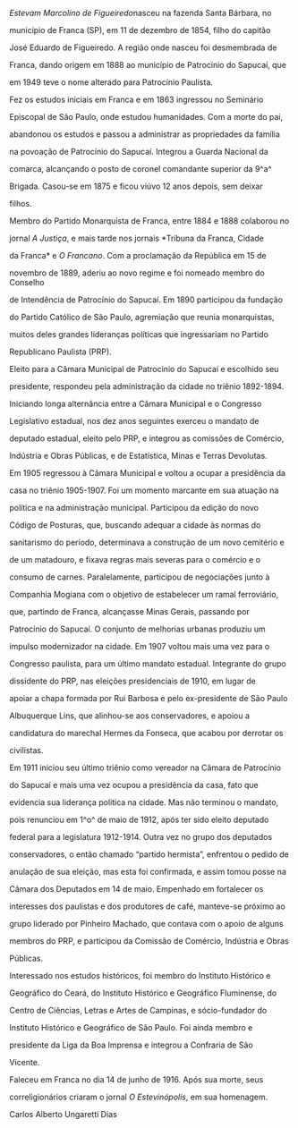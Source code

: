 

*Estevam Marcolino de Figueiredo*nasceu na fazenda Santa Bárbara, no

município de Franca (SP), em 11 de dezembro de 1854, filho do capitão

José Eduardo de Figueiredo. A região onde nasceu foi desmembrada de

Franca, dando origem em 1888 ao município de Patrocínio do Sapucaí, que

em 1949 teve o nome alterado para Patrocínio Paulista.



Fez os estudos iniciais em Franca e em 1863 ingressou no Seminário

Episcopal de São Paulo, onde estudou humanidades. Com a morte do pai,

abandonou os estudos e passou a administrar as propriedades da família

na povoação de Patrocínio do Sapucaí. Integrou a Guarda Nacional da

comarca, alcançando o posto de coronel comandante superior da 9^a^

Brigada. Casou-se em 1875 e ficou viúvo 12 anos depois, sem deixar

filhos.



Membro do Partido Monarquista de Franca, entre 1884 e 1888 colaborou no

jornal *A Justiça*, e mais tarde nos jornais *Tribuna da Franca, Cidade

da Franca* e *O Francano*. Com a proclamação da República em 15 de

novembro de 1889, aderiu ao novo regime e foi nomeado membro do Conselho

de Intendência de Patrocínio do Sapucaí. Em 1890 participou da fundação

do Partido Católico de São Paulo, agremiação que reunia monarquistas,

muitos deles grandes lideranças políticas que ingressariam no Partido

Republicano Paulista (PRP).



Eleito para a Câmara Municipal de Patrocínio do Sapucaí e escolhido seu

presidente, respondeu pela administração da cidade no triênio 1892-1894.

Iniciando longa alternância entre a Câmara Municipal e o Congresso

Legislativo estadual, nos dez anos seguintes exerceu o mandato de

deputado estadual, eleito pelo PRP, e integrou as comissões de Comércio,

Indústria e Obras Públicas, e de Estatística, Minas e Terras Devolutas.

Em 1905 regressou à Câmara Municipal e voltou a ocupar a presidência da

casa no triênio 1905-1907. Foi um momento marcante em sua atuação na

política e na administração municipal. Participou da edição do novo

Código de Posturas, que, buscando adequar a cidade às normas do

sanitarismo do período, determinava a construção de um novo cemitério e

de um matadouro, e fixava regras mais severas para o comércio e o

consumo de carnes. Paralelamente, participou de negociações junto à

Companhia Mogiana com o objetivo de estabelecer um ramal ferroviário,

que, partindo de Franca, alcançasse Minas Gerais, passando por

Patrocínio do Sapucaí. O conjunto de melhorias urbanas produziu um

impulso modernizador na cidade. Em 1907 voltou mais uma vez para o

Congresso paulista, para um último mandato estadual. Integrante do grupo

dissidente do PRP, nas eleições presidenciais de 1910, em lugar de

apoiar a chapa formada por Rui Barbosa e pelo ex-presidente de São Paulo

Albuquerque Lins, que alinhou-se aos conservadores, e apoiou a

candidatura do marechal Hermes da Fonseca, que acabou por derrotar os

civilistas.



Em 1911 iniciou seu último triênio como vereador na Câmara de Patrocínio

do Sapucaí e mais uma vez ocupou a presidência da casa, fato que

evidencia sua liderança política na cidade. Mas não terminou o mandato,

pois renunciou em 1^o^ de maio de 1912, após ter sido eleito deputado

federal para a legislatura 1912-1914. Outra vez no grupo dos deputados

conservadores, o então chamado “partido hermista”, enfrentou o pedido de

anulação de sua eleição, mas esta foi confirmada, e assim tomou posse na

Câmara dos Deputados em 14 de maio. Empenhado em fortalecer os

interesses dos paulistas e dos produtores de café, manteve-se próximo ao

grupo liderado por Pinheiro Machado, que contava com o apoio de alguns

membros do PRP, e participou da Comissão de Comércio, Indústria e Obras

Públicas.



Interessado nos estudos históricos, foi membro do Instituto Histórico e

Geográfico do Ceará, do Instituto Histórico e Geográfico Fluminense, do

Centro de Ciências, Letras e Artes de Campinas, e sócio-fundador do

Instituto Histórico e Geográfico de São Paulo. Foi ainda membro e

presidente da Liga da Boa Imprensa e integrou a Confraria de São

Vicente.



Faleceu em Franca no dia 14 de junho de 1916. Após sua morte, seus

correligionários criaram o jornal *O Estevinópolis*, em sua homenagem.



Carlos Alberto Ungaretti Dias



